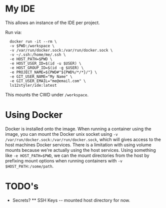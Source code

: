 # My IDE

This allows an instance of the IDE per project.

Run via:
```
  docker run -it --rm \
  -v $PWD:/workspace \
  -v /var/run/docker.sock:/var/run/docker.sock \
  -v ~/.ssh:/home/me/.ssh \
  -e HOST_PATH=$PWD \
  -e HOST_USER_ID=$(id -u $USER) \
  -e HOST_GROUP_ID=$(id -g $USER) \
  -e PROJECT_NAME=${PWD#"${PWD%/*/*}/"} \
  -e GIT_USER_NAME="My Name" \
  -e GIT_USER_EMAIL="me@email.com" \
  ls12styler/ide:latest
```

This mounts the CWD under `/workspace`.

# Using Docker

Docker is installed onto the image. When running a container using the image, you can mount the Docker unix socket using `-v /var/run/docker.sock:/var/run/docker.sock`, which will gives access to the host machines Docker services. There is a limitation with using volume mounts because we're actually using the host services. Using something like `-e HOST_PATH=$PWD`, we can the mount directories from the host by prefixing mount options when running containers with `-v $HOST_PATH:/some/path`.

# TODO's

* Secrets?
** SSH Keys -- mounted host directory for now.
